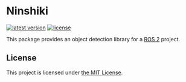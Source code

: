 # Ninshiki

[![latest version](https://img.shields.io/github/v/release/ichiro-its/ninshiki.svg)](https://github.com/ichiro-its/ninshiki/releases/)
[![license](https://img.shields.io/github/license/ichiro-its/ninshiki.svg)](./LICENSE)

This package provides an object detection library for a [ROS 2](https://docs.ros.org/en/foxy/index.html) project.

## License

This project is licensed under [the MIT License](./LICENSE).
